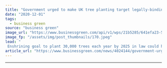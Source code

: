 ```yaml
---
title: "Government urged to make UK tree planting target legally-binding"
date: "2020-12-01"
tags: 
  - business green
source: "business green"
image_url: "https://www.businessgreen.com/api/v1/wps/21b5285/641efa23-50b3-41ce-a0a5-086ccea695ff/6/solar-tree-planting-185x114.jpeg"
image_fp: "/assets/img/post_thumbnails/170.jpeg"
lead: "
 Enshrining goal to plant 30,000 trees each year by 2025 in law could help catalyse wider action on woodland, petition argues ..."
article_url: "https://www.businessgreen.com/news/4024144/government-urged-uk-tree-planting-target-legally-binding"
---
```


---
